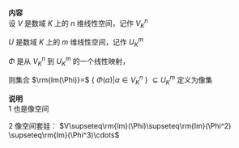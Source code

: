 **内容**  
设 $V$ 是数域 $K$ 上的 $n$ 维线性空间，记作 $V_K^n$  
  
$U$ 是数域 $K$ 上的 $m$ 维线性空间，记作 $U_K^m$  
  
$\Phi$ 是从 $V_K^n$ 到 $U_K^m$ 的一个线性映射，  
  
则集合 $\rm{Im(\Phi)}=$ { $\Phi(\alpha)|\alpha\in V_K^n$ } $\subseteq U_K^m$ 定义为像集  
  
**说明**  
1 也是像空间  
  
2 像空间套娃： $V\supseteq\rm{Im}(\Phi)\supseteq\rm{Im}(\Phi^2)  
\supseteq\rm{Im}(\Phi^3)\cdots$  
